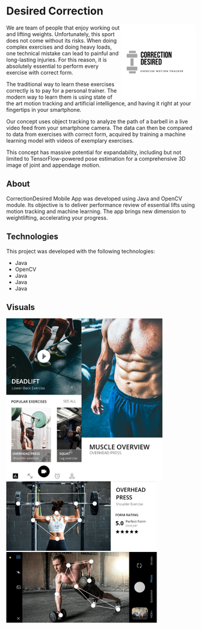 

# Desired Correction

<img align="right" src="images/Logo.png" alt="alt text" width="200">

We are team of people that enjoy working out and lifting weights. Unfortunately, this sport does not come without its risks. When doing complex exercises and doing heavy loads, one technical mistake can lead to painful and long-lasting injuries. For this reason, it is absolutely essential to perform every exercise with correct form.

The traditional way to learn these exercises correctly is to pay for a personal trainer. The modern way to learn them is using state of the art motion tracking and artificial intelligence, and having it right at your fingertips in your smartphone.

Our concept uses object tracking to analyze the path of a barbell in a live video feed from your smartphone camera. The data can then be compared to data from exercises with correct form, acquired by training a machine learning model with videos of exemplary exercises.

This concept has massive potential for expandability, including but not limited to TensorFlow-powered pose estimation for a comprehensive 3D image of joint and appendage motion.

## About

CorrectionDesired Mobile App was developed using Java and OpenCV module. Its objective is to deliver performance review of essential lifts using motion tracking and machine learning. The app brings new dimension to weightlifting, accelerating your progress.

## Technologies

This project was developed with the following technologies:

<ul>
  <li>Java</li>
  <li>OpenCV</li>
  <li>Java</li>
  <li>Java</li>
  <li>Java</li>
</ul>

## Visuals

<div width = "1000" >

<img align="left" src="images/main_screen.png" alt="alt text" width="200"> <img align="left" src="images/muscle_overview.png" alt="alt text" width="215"> 

<img src="images/motion_tracking.png" alt="motion_tracking" width="400"> <img src="images/motion_tracking_camera.png" alt="motion_tracking_camera" width="400">

</div>
